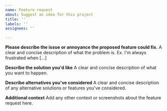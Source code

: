 ```yaml
---
name: Feature request
about: Suggest an idea for this project
title: ''
labels: ''
assignees: ''

---
```


**Please describe the issue or annoyance the proposed feature could fix.**
A clear and concise description of what the problem is. Ex. I'm always frustrated when [...]

**Describe the solution you'd like**
A clear and concise description of what you want to happen.

**Describe alternatives you've considered**
A clear and concise description of any alternative solutions or features you've considered.

**Additional context**
Add any other context or screenshots about the feature request here.
